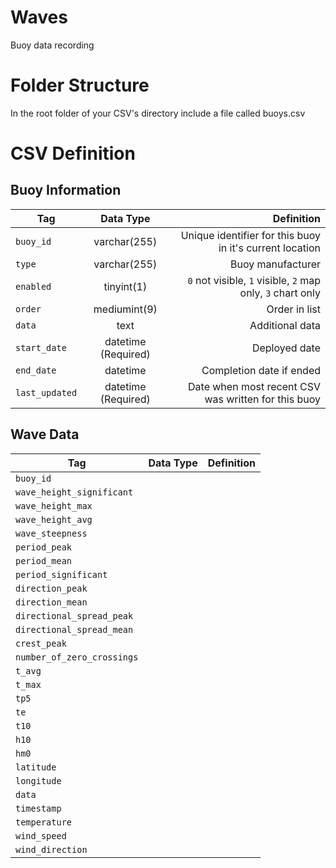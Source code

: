 # Waves
Buoy data recording

# Folder Structure
In the root folder of your CSV's directory include a file called buoys.csv

# CSV Definition

## Buoy Information
| Tag        | Data Type           | Definition  |
| ------------- |:-------------:| -----:|
| `buoy_id` | varchar(255) | Unique identifier for this buoy in it's current location |
| `type` | varchar(255) | Buoy manufacturer |
| `enabled` | tinyint(1) | `0` not visible, `1` visible, `2` map only, `3` chart only  |
| `order` | mediumint(9) | Order in list |
| `data` | text | Additional data |
| `start_date` |  datetime (Required) | Deployed date |
| `end_date` |  datetime | Completion date if ended |
| `last_updated` | datetime (Required) | Date when most recent CSV was written for this buoy |

## Wave Data
| Tag        | Data Type           | Definition  |
| ------------- |:-------------:| -----:|
| `buoy_id` | | | 
| `wave_height_significant` | | | 
| `wave_height_max` | | | 
| `wave_height_avg` | | | 
| `wave_steepness` | | | 
| `period_peak` | | | 
| `period_mean` | | | 
| `period_significant` | | | 
| `direction_peak` | | | 
| `direction_mean` | | | 
| `directional_spread_peak` | | | 
| `directional_spread_mean` | | | 
| `crest_peak` | | | 
| `number_of_zero_crossings` | | | 
| `t_avg` | | | 
| `t_max` | | | 
| `tp5` | | | 
| `te` | | | 
| `t10` | | | 
| `h10` | | | 
| `hm0` | | | 
| `latitude` | | | 
| `longitude` | | | 
| `data` | | | 
| `timestamp` | | | 
| `temperature` | | | 
| `wind_speed` | | | 
| `wind_direction` | | |
